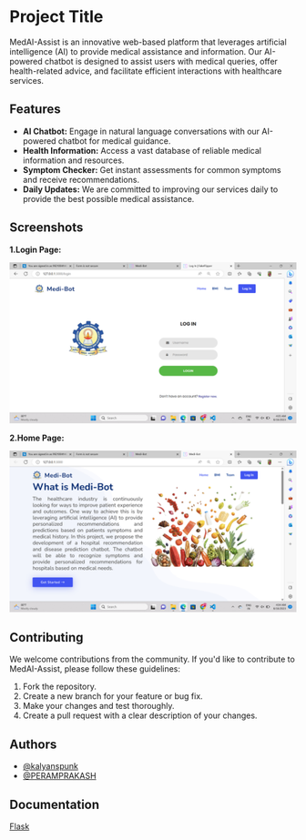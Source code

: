
# Project Title

MedAI-Assist is an innovative web-based platform that leverages artificial intelligence (AI) to provide medical assistance and information. Our AI-powered chatbot is designed to assist users with medical queries, offer health-related advice, and facilitate efficient interactions with healthcare services.


## Features

- **AI Chatbot:** Engage in natural language conversations with our AI-powered chatbot for medical guidance.
- **Health Information:** Access a vast database of reliable medical information and resources.
- **Symptom Checker:** Get instant assessments for common symptoms and receive recommendations.
- **Daily Updates:** We are committed to improving our services daily to provide the best possible medical assistance.


## Screenshots
**1.Login Page:**

![App Screenshot](https://github.com/Kalyanspunk/MedAI-Assist/blob/main/images/login.png?raw=true)


**2.Home Page:**

![App Screenshot](https://github.com/Kalyanspunk/MedAI-Assist/blob/main/images/home.png?raw=true)
## Contributing

We welcome contributions from the community. If you'd like to contribute to MedAI-Assist, please follow these guidelines:

1. Fork the repository.
2. Create a new branch for your feature or bug fix.
3. Make your changes and test thoroughly.
4. Create a pull request with a clear description of your changes.
## Authors

- [@kalyanspunk](https://github.com/Kalyanspunk)
- [@PERAMPRAKASH](https://github.com/PERAMPRAKASH)


## Documentation

[Flask](https://flask.palletsprojects.com/en/2.3.x/)

